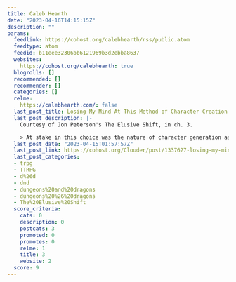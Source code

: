 ```yaml
---
title: Caleb Hearth
date: "2023-04-16T14:15:15Z"
description: ""
params:
  feedlink: https://cohost.org/calebhearth/rss/public.atom
  feedtype: atom
  feedid: b11eee32306bb6121969b3d2ebba8637
  websites:
    https://cohost.org/calebhearth: true
  blogrolls: []
  recommended: []
  recommender: []
  categories: []
  relme:
    https://calebhearth.com/: false
  last_post_title: Losing My Mind At This Method of Character Creation
  last_post_description: |-
    Courtesy of Jon Peterson's The Elusive Shift, in ch. 3.

    > At stake in this choice was the nature of character generation as a creative act of the player. Consider the character-generation system of
  last_post_date: "2023-04-15T01:57:57Z"
  last_post_link: https://cohost.org/Clouder/post/1337627-losing-my-mind-at-th
  last_post_categories:
  - trpg
  - TTRPG
  - d%26d
  - dnd
  - dungeons%20and%20dragons
  - dungeons%20%26%20dragons
  - The%20Elusive%20Shift
  score_criteria:
    cats: 0
    description: 0
    postcats: 3
    promoted: 0
    promotes: 0
    relme: 1
    title: 3
    website: 2
  score: 9
---
```

